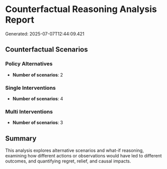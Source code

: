 # Counterfactual Reasoning Analysis Report

Generated: 2025-07-07T12:44:09.421

## Counterfactual Scenarios

### Policy Alternatives
- **Number of scenarios**: 2

### Single Interventions
- **Number of scenarios**: 4

### Multi Interventions
- **Number of scenarios**: 3

## Summary

This analysis explores alternative scenarios and what-if reasoning,
examining how different actions or observations would have led to
different outcomes, and quantifying regret, relief, and causal impacts.
